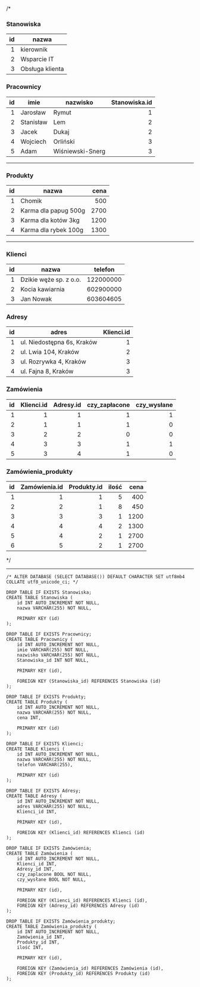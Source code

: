 /*

### Stanowiska ###

| id | nazwa           |
|---:|-----------------|
|  1 | kierownik       |
|  2 | Wsparcie IT     |
|  3 | Obsługa klienta |

### Pracownicy ###

| id | imie      | nazwisko         | Stanowiska.id |
|---:|-----------|------------------|--------------:|
|  1 | Jarosław  | Rymut            |             1 |
|  2 | Stanisław | Lem              |             2 |
|  3 | Jacek     | Dukaj            |             2 |
|  4 | Wojciech  | Orliński         |             3 |
|  5 | Adam      | Wiśniewski-Snerg |             3 |

--------------------

### Produkty ###

| id | nazwa                | cena |
|---:|----------------------|-----:|
|  1 | Chomik               |  500 |
|  2 | Karma dla papug 500g | 2700 |
|  3 | Karma dla kotów 3kg  | 1200 |
|  4 | Karma dla rybek 100g | 1300 |

--------------------

### Klienci ###

| id | nazwa                  | telefon   |
|---:|------------------------|-----------|
|  1 | Dzikie węże sp. z o.o. | 122000000 |
|  2 | Kocia kawiarnia        | 602900000 |
|  3 | Jan Nowak              | 603604605 |

### Adresy ###

| id | adres                      | Klienci.id |
|---:|----------------------------|-----------:|
|  1 | ul. Niedostępna 6s, Kraków |          1 |
|  2 | ul. Lwia 104, Kraków       |          2 |
|  3 | ul. Rozrywka 4, Kraków     |          3 |
|  4 | ul. Fajna 8, Kraków        |          3 |

### Zamówienia ###

| id | Klienci.id | Adresy.id | czy_zapłacone | czy_wysłane |
|---:|-----------:|----------:|--------------:|------------:|
|  1 |          1 |         1 |             1 |           1 |
|  2 |          1 |         1 |             1 |           0 |
|  3 |          2 |         2 |             0 |           0 |
|  4 |          3 |         3 |             1 |           1 |
|  5 |          3 |         4 |             1 |           0 |

### Zamówienia_produkty ###

| id | Zamówienia.id | Produkty.id | ilość | cena |
|---:|--------------:|------------:|------:|-----:|
|  1 |             1 |           1 |     5 |  400 |
|  2 |             2 |           1 |     8 |  450 |
|  3 |             3 |           3 |     1 | 1200 |
|  4 |             4 |           4 |     2 | 1300 |
|  5 |             4 |           2 |     1 | 2700 |
|  6 |             5 |           2 |     1 | 2700 |

*/

----------------------------------------

    /* ALTER DATABASE (SELECT DATABASE()) DEFAULT CHARACTER SET utf8mb4 COLLATE utf8_unicode_ci; */

    DROP TABLE IF EXISTS Stanowiska;
    CREATE TABLE Stanowiska (
        id INT AUTO_INCREMENT NOT NULL,
        nazwa VARCHAR(255) NOT NULL,

        PRIMARY KEY (id)
    );

    DROP TABLE IF EXISTS Pracownicy;
    CREATE TABLE Pracownicy (
        id INT AUTO_INCREMENT NOT NULL,
        imie VARCHAR(255) NOT NULL,
        nazwisko VARCHAR(255) NOT NULL,
        Stanowiska_id INT NOT NULL,

        PRIMARY KEY (id),

        FOREIGN KEY (Stanowiska_id) REFERENCES Stanowiska (id)
    );

    DROP TABLE IF EXISTS Produkty;
    CREATE TABLE Produkty (
        id INT AUTO_INCREMENT NOT NULL,
        nazwa VARCHAR(255) NOT NULL,
        cena INT,

        PRIMARY KEY (id)
    );

    DROP TABLE IF EXISTS Klienci;
    CREATE TABLE Klienci (
        id INT AUTO_INCREMENT NOT NULL,
        nazwa VARCHAR(255) NOT NULL,
        telefon VARCHAR(255),

        PRIMARY KEY (id)
    );

    DROP TABLE IF EXISTS Adresy;
    CREATE TABLE Adresy (
        id INT AUTO_INCREMENT NOT NULL,
        adres VARCHAR(255) NOT NULL,
        Klienci_id INT,

        PRIMARY KEY (id),

        FOREIGN KEY (Klienci_id) REFERENCES Klienci (id)
    );

    DROP TABLE IF EXISTS Zamówienia;
    CREATE TABLE Zamówienia (
        id INT AUTO_INCREMENT NOT NULL,
        Klienci_id INT,
        Adresy_id INT,
        czy_zaplacone BOOL NOT NULL,
        czy_wysłane BOOL NOT NULL,

        PRIMARY KEY (id),

        FOREIGN KEY (Klienci_id) REFERENCES Klienci (id),
        FOREIGN KEY (Adresy_id) REFERENCES Adresy (id)
    );

    DROP TABLE IF EXISTS Zamówienia_produkty;
    CREATE TABLE Zamówienia_produkty (
        id INT AUTO_INCREMENT NOT NULL,
        Zamówienia_id INT,
        Produkty_id INT,
        ilość INT,

        PRIMARY KEY (id),

        FOREIGN KEY (Zamówienia_id) REFERENCES Zamówienia (id),
        FOREIGN KEY (Produkty_id) REFERENCES Produkty (id)
    );
